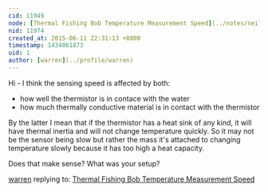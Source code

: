```yaml
---
cid: 11949
node: [Thermal Fishing Bob Temperature Measurement Speed](../notes/neilhendrick/06-11-2015/thermal-fishing-bob-temperature-measurement-speed)
nid: 11974
created_at: 2015-06-11 22:31:13 +0000
timestamp: 1434061873
uid: 1
author: [warren](../profile/warren)
---
```


Hi - I think the sensing speed is affected by both:

* how well the thermistor is in contace with the water
* how much thermally conductive material is in contact with the thermistor

By the latter I mean that if the thermistor has a heat sink of any kind, it will have thermal inertia and will not change temperature quickly. So it may not be the sensor being slow but rather the mass it's attached to changing temperature slowly because it has too high a heat capacity.

Does that make sense? What was your setup?

[warren](../profile/warren) replying to: [Thermal Fishing Bob Temperature Measurement Speed](../notes/neilhendrick/06-11-2015/thermal-fishing-bob-temperature-measurement-speed)

